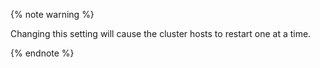 {% note warning %}

Changing this setting will cause the cluster hosts to restart one at a time.

{% endnote %}
